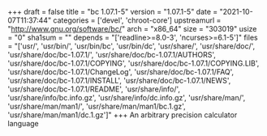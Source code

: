 +++
draft = false
title = "bc 1.07.1-5"
version = "1.07.1-5"
date = "2021-10-07T11:37:44"
categories = ['devel', 'chroot-core']
upstreamurl = "http://www.gnu.org/software/bc/"
arch = "x86_64"
size = "303019"
usize = "0"
sha1sum = ""
depends = "['readline>=8.0-3', 'ncurses>=6.1-5']"
files = "['usr/', 'usr/bin/', 'usr/bin/bc', 'usr/bin/dc', 'usr/share/', 'usr/share/doc/', 'usr/share/doc/bc-1.07.1/', 'usr/share/doc/bc-1.07.1/AUTHORS', 'usr/share/doc/bc-1.07.1/COPYING', 'usr/share/doc/bc-1.07.1/COPYING.LIB', 'usr/share/doc/bc-1.07.1/ChangeLog', 'usr/share/doc/bc-1.07.1/FAQ', 'usr/share/doc/bc-1.07.1/INSTALL', 'usr/share/doc/bc-1.07.1/NEWS', 'usr/share/doc/bc-1.07.1/README', 'usr/share/info/', 'usr/share/info/bc.info.gz', 'usr/share/info/dc.info.gz', 'usr/share/man/', 'usr/share/man/man1/', 'usr/share/man/man1/bc.1.gz', 'usr/share/man/man1/dc.1.gz']"
+++
An arbitrary precision calculator language